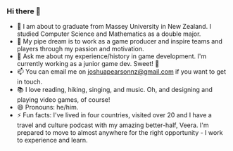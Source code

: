 ### Hi there 👋

- 🔭 I am about to graduate from Massey University in New Zealand. I studied Computer Science and Mathematics as a double major.
- 👯 My pipe dream is to work as a game producer and inspire teams and players through my passion and motivation.
- 💬 Ask me about my experience/history in game development. I'm currently working as a junior game dev. Sweet! 🍪
- 📫 You can email me on joshuapearsonnz@gmail.com if you want to get in touch.
- 📚 I love reading, hiking, singing, and music. Oh, and designing and playing video games, of course!
- 😄 Pronouns: he/him.
- ⚡ Fun facts: I've lived in four countries, visited over 20 and I have a travel and culture podcast with my amazing better-half, Veera. I'm prepared to move to almost anywhere for the right opportunity - I work to experience and learn.

